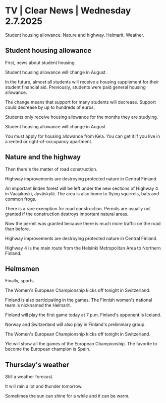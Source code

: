 # TV | Clear News | Wednesday 2.7.2025

Student housing allowance. Nature and highway. Helmarit. Weather.

## Student housing allowance

First, news about student housing.

Student housing allowance will change in August.

In the future, almost all students will receive a housing supplement for their student financial aid. Previously, students were paid general housing allowance.

The change means that support for many students will decrease. Support could decrease by up to hundreds of euros.

Students only receive housing allowance for the months they are studying.

Student housing allowance will change in August.

You must apply for housing allowance from Kela. You can get it if you live in a rented or right-of-occupancy apartment.

## Nature and the highway

Then there's the matter of road construction.

Highway improvements are destroying protected nature in Central Finland.

An important linden forest will be left under the new sections of Highway 4 in Vaajakoski, Jyväskylä. The area is also home to flying squirrels, bats and common frogs.

There is a rare exemption for road construction. Permits are usually not granted if the construction destroys important natural areas.

Now the permit was granted because there is much more traffic on the road than before.

Highway improvements are destroying protected nature in Central Finland.

Highway 4 is the main route from the Helsinki Metropolitan Area to Northern Finland.

## Helmsmen

Finally, sports.

The Women's European Championship kicks off tonight in Switzerland.

Finland is also participating in the games. The Finnish women's national team is nicknamed the Helmarit.

Finland will play the first game today at 7 p.m. Finland's opponent is Iceland.

Norway and Switzerland will also play in Finland's preliminary group.

The Women's European Championship kicks off tonight in Switzerland.

Yle will show all the games of the European Championship. The favorite to become the European champion is Spain.

## Thursday's weather

Still a weather forecast.

It will rain a lot and thunder tomorrow.

Sometimes the sun can shine for a while and it can be warm.
